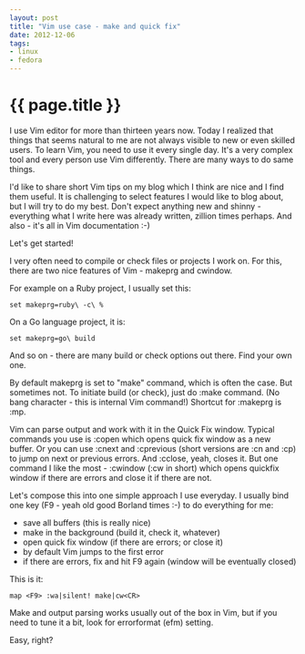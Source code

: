 ```yaml
---
layout: post
title: "Vim use case - make and quick fix"
date: 2012-12-06
tags:
- linux
- fedora
---
```

{{ page.title }}
================

I use Vim editor for more than thirteen years now. Today I realized that
things that seems natural to me are not always visible to new or even skilled
users. To learn Vim, you need to use it every single day. It's a very complex
tool and every person use Vim differently. There are many ways to do same
things.

I'd like to share short Vim tips on my blog which I think are nice and I find
them useful. It is challenging to select features I would like to blog about,
but I will try to do my best. Don't expect anything new and shinny -
everything what I write here was already written, zillion times perhaps. And
also - it's all in Vim documentation :-)

Let's get started!

I very often need to compile or check files or projects I work on. For this,
there are two nice features of Vim - makeprg and cwindow.

For example on a Ruby project, I usually set this:

    set makeprg=ruby\ -c\ %

On a Go language project, it is:

    set makeprg=go\ build

And so on - there are many build or check options out there. Find your own
one.

By default makeprg is set to "make" command, which is often the case. But
sometimes not. To initiate build (or check), just do :make command. (No bang
character - this is internal Vim command!) Shortcut for :makeprg is :mp.

Vim can parse output and work with it in the Quick Fix window. Typical
commands you use is :copen which opens quick fix window as a new buffer. Or
you can use :cnext and :cprevious (short versions are :cn and :cp) to jump on
next or previous errors. And :cclose, yeah, closes it. But one command I like
the most - :cwindow (:cw in short) which opens quickfix window if there are
errors and close it if there are not.

Let's compose this into one simple approach I use everyday. I usually bind one
key (F9 - yeah old good Borland times :-) to do everything for me:

 * save all buffers (this is really nice)
 * make in the background (build it, check it, whatever)
 * open quick fix window (if there are errors; or close it)
 * by default Vim jumps to the first error
 * if there are errors, fix and hit F9 again (window will be eventually
 closed)

This is it:

    map <F9> :wa|silent! make|cw<CR>

Make and output parsing works usually out of the box in Vim, but if you need
to tune it a bit, look for errorformat (efm) setting.

Easy, right?

